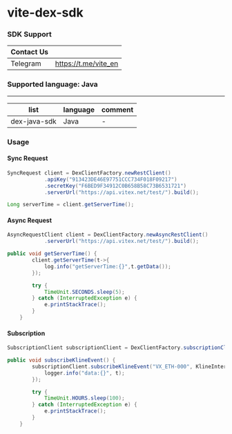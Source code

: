 # vite-dex-sdk
### SDK Support 

|Contact Us||
|---|---|
|Telegram|https://t.me/vite_en|

### Supported language: Java
---

|list|language|comment|
|---|---|---|
|dex-java-sdk|Java|-|


### Usage
#### Sync Request
```java
SyncRequest client = DexClientFactory.newRestClient()
            .apiKey("913423DE46E97751CCC734F018F09217")
            .secretKey("F6BED9F34912C0B658B58C73B6531721")
            .serverUrl("https://api.vitex.net/test/").build();

Long serverTime = client.getServerTime();
```

#### Async Request
```java
AsyncRequestClient client = DexClientFactory.newAsyncRestClient()
            .serverUrl("https://api.vitex.net/test/").build();

public void getServerTime() {
        client.getServerTime(t->{
            log.info("getServerTime:{}",t.getData());
        });

        try {
            TimeUnit.SECONDS.sleep(5);
        } catch (InterruptedException e) {
            e.printStackTrace();
        }
    }
```

#### Subscription
```java
SubscriptionClient subscriptionClient = DexClientFactory.subscriptionClient().serverUrl("wss://vitex.vite.net/websocket").build();

public void subscribeKlineEvent() {
        subscriptionClient.subscribeKlineEvent("VX_ETH-000", KlineInterval.Minute, t -> {
            logger.info("data:{}", t);
        });

        try {
            TimeUnit.HOURS.sleep(100);
        } catch (InterruptedException e) {
            e.printStackTrace();
        }
    }
```